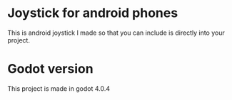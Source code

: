 # Joystick for android phones

This is android joystick I made so that you can include is directly into your project.


# Godot version

This project is made in godot 4.0.4